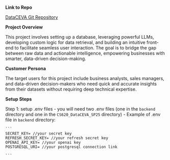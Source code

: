 **Link to Repo**
 
[DataCEVA Git Repository](https://github.com/KharvC/CS620_DataCEVA_SP25)

**Project Overview**

This project involves setting up a database, leveraging powerful LLMs, developing custom logic for data retrieval, and building an intuitive front-end to facilitate seamless user interaction. The goal is to bridge the gap between raw data and actionable intelligence, empowering businesses with smarter, data-driven decision-making.

**Customer Persona**

The target users for this project include business analysts, sales managers, and data-driven decision-makers who need quick and accurate insights from their datasets without requiring deep technical expertise.

**Setup Steps**

Step 1: setup .env files
    - you will need two .env files (one in the `backend` directory and one in the `CS620_DataCEVA_SP25` directory)
    - Example of .env file in `backend` directory:

    
    ```
    SECRET_KEY= //your secret key
    REFRESH_SECRET_KEY= //your refresh secret key
    OPENAI_API_KEY= //your openai key
    POSTGRESQL_URI= //your postgresql connection link

    ```